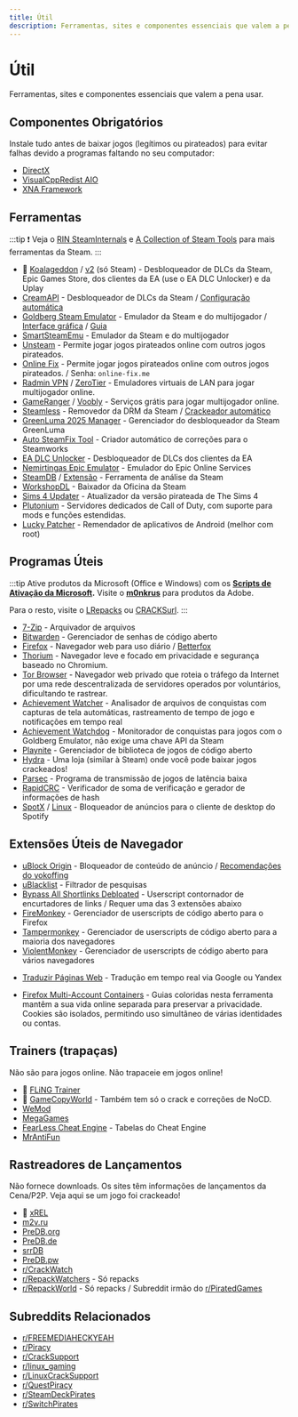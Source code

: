 ```yaml
---
title: Útil
description: Ferramentas, sites e componentes essenciais que valem a pena usar.
---
```


# Útil

Ferramentas, sites e componentes essenciais que valem a pena usar.

## Componentes Obrigatórios

Instale tudo antes de baixar jogos (legítimos ou pirateados) para evitar falhas devido a programas
faltando no seu computador:

- [DirectX](https://www.microsoft.com/download/details.aspx?id=35)
- [VisualCppRedist AIO](https://github.com/abbodi1406/vcredist/releases/latest)
- [XNA Framework](https://www.microsoft.com/download/details.aspx?id=20914)

## Ferramentas

:::tip
:exclamation: Veja o
[RIN SteamInternals](https://cs.rin.ru/forum/viewtopic.php?f=10&t=65887) e
[A Collection of Steam Tools](https://steamcommunity.com/sharedfiles/filedetails/?id=451698754)
para mais ferramentas da Steam.
:::

- :star2: [Koalageddon](https://cs.rin.ru/forum/viewtopic.php?f=10&t=112021) / [v2](https://github.com/acidicoala/Koalageddon2) (só Steam) -
  Desbloqueador de DLCs da Steam, Epic Games Store, dos clientes da EA (use o EA DLC Unlocker) e da Uplay
- [CreamAPI](https://cs.rin.ru/forum/viewtopic.php?f=29&t=70576) - Desbloqueador de DLCs da Steam / [Configuração automática](https://cs.rin.ru/forum/viewtopic.php?p=2013521)
- [Goldberg Steam Emulator](https://cs.rin.ru/forum/viewtopic.php?f=29&t=91627) - Emulador da
  Steam e do multijogador / [Interface gráfica](https://github.com/brunolee-GIT/GSE-Generator)  /
  [Guia](https://rentry.co/goldberg_emulator)
- [SmartSteamEmu](https://cs.rin.ru/forum/viewtopic.php?p=2009102#p2009102) - Emulador da Steam e do multijogador
- [Unsteam](https://cs.rin.ru/forum/viewtopic.php?f=20&t=134707&hilit=unsteam) - Permite jogar jogos pirateados online com outros jogos
  pirateados.
- [Online Fix](https://online-fix.me) - Permite jogar jogos pirateados online com outros jogos
  pirateados. / Senha: `online-fix.me`
- [Radmin VPN](https://www.radmin-vpn.com) / [ZeroTier](https://www.zerotier.com) - Emuladores virtuais de LAN para jogar multijogador online.
- [GameRanger](https://www.gameranger.com) / [Voobly](https://www.voobly.com) - Serviços grátis para jogar multijogador online.
- [Steamless](https://github.com/atom0s/Steamless) - Removedor da DRM da
  Steam / [Crackeador automático](https://github.com/oureveryday/Steam-auto-crack)
- [GreenLuma 2025 Manager](https://github.com/BlueAmulet/GreenLuma-2024-Manager) - Gerenciador do desbloqueador da Steam GreenLuma
- [Auto SteamFix Tool](https://cs.rin.ru/forum/viewtopic.php?f=29&t=97112) - Criador automático de
  correções para o Steamworks
- [EA DLC Unlocker](https://cs.rin.ru/forum/viewtopic.php?f=20&t=104412) - Desbloqueador de DLCs dos
  clientes da EA
- [Nemirtingas Epic Emulator](https://cs.rin.ru/forum/viewtopic.php?f=29&t=105551) - Emulador do
  Epic Online Services
- [SteamDB](https://steamdb.info) / [Extensão](https://steamdb.info/extension) - Ferramenta de análise da Steam
- [WorkshopDL](https://github.com/imwaitingnow/WorkshopDL) - Baixador da Oficina da Steam
- [Sims 4 Updater](https://cs.rin.ru/forum/viewtopic.php?f=29&t=102519) - Atualizador da versão
  pirateada de The Sims 4
- [Plutonium](https://plutonium.pw) - Servidores dedicados de Call of Duty, com suporte para mods e funções estendidas.
- [Lucky Patcher](https://www.luckypatchers.com) - Remendador de aplicativos de Android (melhor com
  root)

## Programas Úteis

:::tip
Ative produtos da Microsoft (Office e Windows) com os
**[Scripts de Ativação da Microsoft](https://massgrave.dev).**
Visite o **[m0nkrus](https://w17.monkrus.ws)** para produtos da Adobe.

Para o resto, visite o [LRepacks](https://lrepacks.net) ou
[CRACKSurl](https://cracksurl.com).
:::

- [7-Zip](https://7-zip.org) - Arquivador de arquivos
- [Bitwarden](https://bitwarden.com) - Gerenciador de senhas de código aberto
- [Firefox](https://www.mozilla.org/firefox) - Navegador web para uso diário / [Betterfox](https://github.com/yokoffing/Betterfox)
- [Thorium](https://thorium.rocks) - Navegador leve e focado em privacidade e segurança baseado no Chromium.
- [Tor Browser](https://www.torproject.org) - Navegador web privado que roteia o tráfego da Internet por uma rede
  descentralizada de servidores operados por voluntários, dificultando te rastrear.
- [Achievement Watcher](https://xan105.github.io/Achievement-Watcher) - Analisador de arquivos de
  conquistas com capturas de tela automáticas, rastreamento de tempo de jogo e notificações em tempo
  real
- [Achievement Watchdog](https://github.com/50t0r25/achievement-watchdog) - Monitorador de conquistas para jogos com o Goldberg Emulator, não exige uma chave API da Steam
- [Playnite](https://playnite.link) - Gerenciador de biblioteca de jogos de código aberto
- [Hydra](https://github.com/hydralauncher/hydra) - Uma loja (similar à Steam) onde você pode baixar jogos crackeados!
- [Parsec](https://parsec.app) - Programa de transmissão de jogos de latência baixa
- [RapidCRC](https://ov2.eu/programs/rapidcrc-unicode) - Verificador de soma de verificação e
  gerador de informações de hash
- [SpotX](https://github.com/SpotX-Official/SpotX) / [Linux](https://github.com/SpotX-Official/SpotX-Bash) - Bloqueador de anúncios para o cliente de desktop do Spotify

## Extensões Úteis de Navegador

- [uBlock Origin](https://ublockorigin.com) - Bloqueador de conteúdo de
  anúncio / [Recomendações do yokoffing](https://github.com/yokoffing/filterlists#recommended-filters-for-ublock-origin)
- [uBlacklist](https://iorate.github.io/ublacklist/docs) - Filtrador de pesquisas
- [Bypass All Shortlinks Debloated](https://codeberg.org/Amm0ni4/bypass-all-shortlinks-debloated) -
  Userscript contornador de encurtadores de links / Requer uma das 3 extensões abaixo
- [FireMonkey](https://addons.mozilla.org/firefox/addon/firemonkey) - Gerenciador de userscripts de
  código aberto para o Firefox
- [Tampermonkey](https://www.tampermonkey.net) - Gerenciador de userscripts de código aberto para a
  maioria dos navegadores
- [ViolentMonkey](https://violentmonkey.github.io) - Gerenciador de userscripts de código aberto
  para vários navegadores

<ul>
  <li id="translator"><a href="https://github.com/FilipePS/Traduzir-paginas-web">Traduzir Páginas Web</a>
      - Tradução em tempo real via Google ou Yandex
  </li>
</ul>

- [Firefox Multi-Account Containers](https://github.com/mozilla/multi-account-containers) - Guias
  coloridas nesta ferramenta mantêm a sua vida online separada para preservar a privacidade. Cookies
  são isolados, permitindo uso simultâneo de várias identidades
  ou contas.

## Trainers (trapaças)

Não são para jogos online. Não trapaceie em jogos online!

- :star2: [FLiNG Trainer](https://flingtrainer.com)
- :star2: [GameCopyWorld](https://gamecopyworld.com/games) - Também tem só o crack e
  correções de NoCD.
- [WeMod](https://www.wemod.com)
- [MegaGames](https://megagames.com)
- [FearLess Cheat Engine](https://fearlessrevolution.com) - Tabelas do Cheat Engine
- [MrAntiFun](https://mrantifun.net)

## Rastreadores de Lançamentos

Não fornece downloads. Os sites têm informações de lançamentos da Cena/P2P.
Veja aqui se um jogo foi crackeado!

- :star2: [xREL](https://www.xrel.to/games-release-list.html?lang=en_US)
- [m2v.ru](https://m2v.ru/?func=part&Part=3)
- [PreDB.org](https://predb.org/section/GAMES)
- [PreDB.de](https://predb.de/section/GAMES)
- [srrDB](https://www.srrdb.com/browse/category:pc/1)
- [PreDB.pw](https://predb.pw)
- [r/CrackWatch](https://www.reddit.com/r/CrackWatch)
- [r/RepackWatchers](https://www.reddit.com/r/RepackWatchers) - Só repacks
- [r/RepackWorld](https://www.reddit.com/r/RepackWorld) - Só repacks / Subreddit irmão
  do [r/PiratedGames](https://www.reddit.com/r/PiratedGames)

## Subreddits Relacionados

- [r/FREEMEDIAHECKYEAH](https://www.reddit.com/r/FREEMEDIAHECKYEAH)
- [r/Piracy](https://www.reddit.com/r/Piracy)
- [r/CrackSupport](https://www.reddit.com/r/CrackSupport)
- [r/linux_gaming](https://www.reddit.com/r/linux_gaming)
- [r/LinuxCrackSupport](https://www.reddit.com/r/LinuxCrackSupport)
- [r/QuestPiracy](https://www.reddit.com/r/QuestPiracy)
- [r/SteamDeckPirates](https://www.reddit.com/r/SteamDeckPirates)
- [r/SwitchPirates](https://www.reddit.com/r/SwitchPirates)